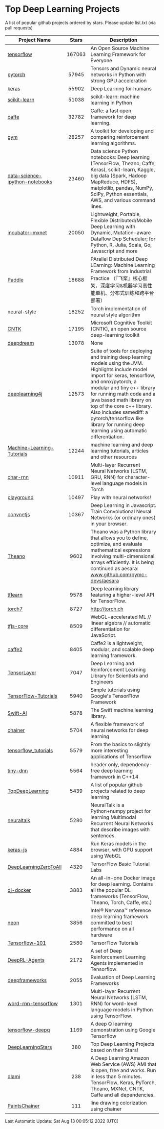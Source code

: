 # Top Deep Learning Projects
A list of popular github projects ordered by stars.
Please update list.txt (via pull requests)

|Project Name| Stars | Description |
| ---------- |:-----:| ----------- |
| [tensorflow](https://github.com/tensorflow/tensorflow) | 167063 | An Open Source Machine Learning Framework for Everyone |
| [pytorch](https://github.com/pytorch/pytorch) | 57945 | Tensors and Dynamic neural networks in Python with strong GPU acceleration |
| [keras](https://github.com/keras-team/keras) | 55902 | Deep Learning for humans |
| [scikit-learn](https://github.com/scikit-learn/scikit-learn) | 51038 | scikit-learn: machine learning in Python |
| [caffe](https://github.com/BVLC/caffe) | 32782 | Caffe: a fast open framework for deep learning. |
| [gym](https://github.com/openai/gym) | 28257 | A toolkit for developing and comparing reinforcement learning algorithms. |
| [data-science-ipython-notebooks](https://github.com/donnemartin/data-science-ipython-notebooks) | 23460 | Data science Python notebooks: Deep learning (TensorFlow, Theano, Caffe, Keras), scikit-learn, Kaggle, big data (Spark, Hadoop MapReduce, HDFS), matplotlib, pandas, NumPy, SciPy, Python essentials, AWS, and various command lines. |
| [incubator-mxnet](https://github.com/apache/incubator-mxnet) | 20050 | Lightweight, Portable, Flexible Distributed/Mobile Deep Learning with Dynamic, Mutation-aware Dataflow Dep Scheduler; for Python, R, Julia, Scala, Go, Javascript and more |
| [Paddle](https://github.com/PaddlePaddle/Paddle) | 18688 | PArallel Distributed Deep LEarning: Machine Learning Framework from Industrial Practice （『飞桨』核心框架，深度学习&机器学习高性能单机、分布式训练和跨平台部署） |
| [neural-style](https://github.com/jcjohnson/neural-style) | 18252 | Torch implementation of neural style algorithm |
| [CNTK](https://github.com/microsoft/CNTK) | 17195 | Microsoft Cognitive Toolkit (CNTK), an open source deep-learning toolkit |
| [deepdream](https://github.com/google/deepdream) | 13078 | None |
| [deeplearning4j](https://github.com/eclipse/deeplearning4j) | 12573 | Suite of tools for deploying and training deep learning models using the JVM. Highlights include model import for keras, tensorflow, and onnx/pytorch, a modular and tiny c++ library for running math code and a java based math library on top of the core c++ library. Also includes samediff: a pytorch/tensorflow like library for running deep learning using automatic differentiation. |
| [Machine-Learning-Tutorials](https://github.com/ujjwalkarn/Machine-Learning-Tutorials) | 12244 | machine learning and deep learning tutorials, articles and other resources  |
| [char-rnn](https://github.com/karpathy/char-rnn) | 10911 | Multi-layer Recurrent Neural Networks (LSTM, GRU, RNN) for character-level language models in Torch |
| [playground](https://github.com/tensorflow/playground) | 10497 | Play with neural networks! |
| [convnetjs](https://github.com/karpathy/convnetjs) | 10367 | Deep Learning in Javascript. Train Convolutional Neural Networks (or ordinary ones) in your browser. |
| [Theano](https://github.com/Theano/Theano) | 9602 | Theano was a Python library that allows you to define, optimize, and evaluate mathematical expressions involving multi-dimensional arrays efficiently. It is being continued as aesara: www.github.com/pymc-devs/aesara |
| [tflearn](https://github.com/tflearn/tflearn) | 9578 | Deep learning library featuring a higher-level API for TensorFlow. |
| [torch7](https://github.com/torch/torch7) | 8727 | http://torch.ch |
| [tfjs-core](https://github.com/tensorflow/tfjs-core) | 8509 | WebGL-accelerated ML // linear algebra // automatic differentiation for JavaScript. |
| [caffe2](https://github.com/facebookarchive/caffe2) | 8405 | Caffe2 is a lightweight, modular, and scalable deep learning framework. |
| [TensorLayer](https://github.com/tensorlayer/TensorLayer) | 7047 | Deep Learning and Reinforcement Learning Library for Scientists and Engineers  |
| [TensorFlow-Tutorials](https://github.com/nlintz/TensorFlow-Tutorials) | 5940 | Simple tutorials using Google's TensorFlow Framework |
| [Swift-AI](https://github.com/Swift-AI/Swift-AI) | 5878 | The Swift machine learning library. |
| [chainer](https://github.com/chainer/chainer) | 5704 | A flexible framework of neural networks for deep learning |
| [tensorflow_tutorials](https://github.com/pkmital/tensorflow_tutorials) | 5579 | From the basics to slightly more interesting applications of Tensorflow |
| [tiny-dnn](https://github.com/tiny-dnn/tiny-dnn) | 5564 | header only, dependency-free deep learning framework in C++14 |
| [TopDeepLearning](https://github.com/aymericdamien/TopDeepLearning) | 5439 | A list of popular github projects related to deep learning |
| [neuraltalk](https://github.com/karpathy/neuraltalk) | 5280 | NeuralTalk is a Python+numpy project for learning Multimodal Recurrent Neural Networks that describe images with sentences. |
| [keras-js](https://github.com/transcranial/keras-js) | 4884 | Run Keras models in the browser, with GPU support using WebGL |
| [DeepLearningZeroToAll](https://github.com/hunkim/DeepLearningZeroToAll) | 4320 | TensorFlow Basic Tutorial Labs |
| [dl-docker](https://github.com/floydhub/dl-docker) | 3883 | An all-in-one Docker image for deep learning. Contains all the popular DL frameworks (TensorFlow, Theano, Torch, Caffe, etc.) |
| [neon](https://github.com/NervanaSystems/neon) | 3856 | Intel® Nervana™ reference deep learning framework committed to best performance on all hardware |
| [Tensorflow-101](https://github.com/sjchoi86/Tensorflow-101) | 2580 | TensorFlow Tutorials |
| [DeepRL-Agents](https://github.com/awjuliani/DeepRL-Agents) | 2172 | A set of Deep Reinforcement Learning Agents implemented in Tensorflow. |
| [deepframeworks](https://github.com/zer0n/deepframeworks) | 2055 | Evaluation of Deep Learning Frameworks |
| [word-rnn-tensorflow](https://github.com/hunkim/word-rnn-tensorflow) | 1301 | Multi-layer Recurrent Neural Networks (LSTM, RNN) for word-level language models in Python using TensorFlow. |
| [tensorflow-deepq](https://github.com/siemanko/tensorflow-deepq) | 1169 | A deep Q learning demonstration using Google Tensorflow |
| [DeepLearningStars](https://github.com/hunkim/DeepLearningStars) | 380 | Top Deep Learning Projects based on their Stars! |
| [dlami](https://github.com/ritchieng/dlami) | 238 | A Deep Learning Amazon Web Service (AWS) AMI that is open, free and works. Run in less than 5 minutes. TensorFlow, Keras, PyTorch, Theano, MXNet, CNTK, Caffe and all dependencies. |
| [PaintsChainer](https://github.com/taizan/PaintsChainer) | 111 | line drawing colorization using chainer |

Last Automatic Update: Sat Aug 13 00:05:12 2022 (UTC)
